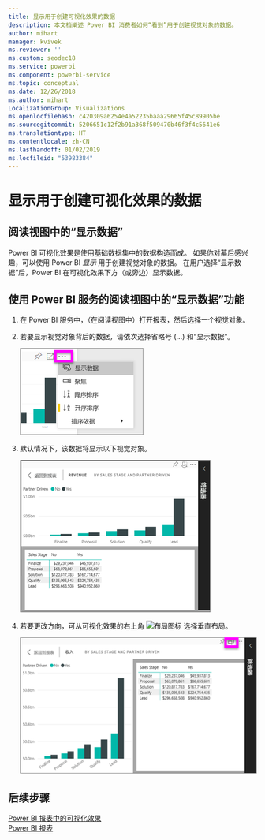 ```yaml
---
title: 显示用于创建可视化效果的数据
description: 本文档阐述 Power BI 消费者如何“看到”用于创建视觉对象的数据。
author: mihart
manager: kvivek
ms.reviewer: ''
ms.custom: seodec18
ms.service: powerbi
ms.component: powerbi-service
ms.topic: conceptual
ms.date: 12/26/2018
ms.author: mihart
LocalizationGroup: Visualizations
ms.openlocfilehash: c420309a6254e4a52235baaa29665f45c89905be
ms.sourcegitcommit: 5206651c12f2b91a368f509470b46f3f4c5641e6
ms.translationtype: HT
ms.contentlocale: zh-CN
ms.lasthandoff: 01/02/2019
ms.locfileid: "53983384"
---
```

# <a name="show-the-data-that-was-used-to-create-the-visualization"></a>显示用于创建可视化效果的数据
## <a name="show-data-in-reading-view"></a>阅读视图中的“显示数据”
Power BI 可视化效果是使用基础数据集中的数据构造而成。 如果你对幕后感兴趣，可以使用 Power BI *显示* 用于创建视觉对象的数据。 在用户选择“显示数据”后，Power BI 在可视化效果下方（或旁边）显示数据。


## <a name="using-show-data-in-power-bi-service-reading-view"></a>使用 Power BI 服务的阅读视图中的“显示数据”功能
1. 在 Power BI 服务中，（在阅读视图中）打开报表，然后选择一个视觉对象。  
2. 若要显示视觉对象背后的数据，请依次选择省略号 (...) 和“显示数据”。
   
   ![选择“显示数据”](./media/end-user-show-data/power-bi-show-data2.png)
3. 默认情况下，该数据将显示以下视觉对象。
   
   ![垂直显示视觉对象和数据](./media/end-user-show-data/power-bi-explore-show-data-new.png)

4. 若要更改方向，可从可视化效果的右上角 ![布局图标](media/end-user-show-data/power-bi-vertical-icon-new.png) 选择垂直布局。
   
   ![水平显示视觉对象和数据](./media/end-user-show-data/power-bi-explore-show-data2-new.png)

## <a name="next-steps"></a>后续步骤
[Power BI 报表中的可视化效果](../visuals/power-bi-report-visualizations.md)    
[Power BI 报表](end-user-reports.md)    
